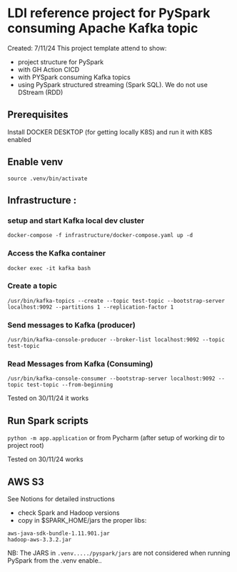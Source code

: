 # LDI reference project for PySpark consuming Apache Kafka topic
Created: 7/11/24
This project template attend to show:
- project structure for PySpark
- with GH Action CICD
- with PYSpark consuming Kafka topics
- using PySpark structured streaming (Spark SQL). We do not use DStream (RDD)

## Prerequisites
Install DOCKER DESKTOP (for getting locally K8S) and run it with K8S enabled

## Enable venv
`source .venv/bin/activate`


## Infrastructure : 
### setup and start Kafka local dev cluster
`docker-compose -f infrastructure/docker-compose.yaml up -d`

### Access the Kafka container 
`docker exec -it kafka bash`

### Create a topic 
```
/usr/bin/kafka-topics --create --topic test-topic --bootstrap-server localhost:9092 --partitions 1 --replication-factor 1
```

### Send messages to Kafka (producer)
```
/usr/bin/kafka-console-producer --broker-list localhost:9092 --topic test-topic
```

###  Read Messages from Kafka (Consuming) 
```
/usr/bin/kafka-console-consumer --bootstrap-server localhost:9092 --topic test-topic --from-beginning
```

Tested on 30/11/24 it works


## Run Spark scripts

`python -m app.application`
or from Pycharm (after setup of working dir to project root)

Tested on 30/11/24 works

## AWS S3
See Notions for detailed instructions
- check Spark and Hadoop versions
- copy in $SPARK_HOME/jars the proper libs:
```
aws-java-sdk-bundle-1.11.901.jar
hadoop-aws-3.3.2.jar
```

NB: The JARS in `.venv...../pyspark/jars` are not considered when running PySpark from the .venv enable..

